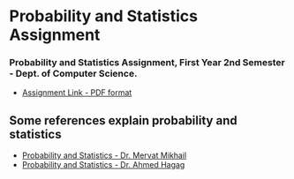 # Probability and Statistics Assignment
### Probability and Statistics Assignment, First Year 2nd Semester - Dept. of Computer Science.
* [Assignment Link - PDF format](https://github.com/AmrBedir/Probability_Assignment/blob/main/Probability_Assignment.pdf)

## Some references explain probability and statistics
* [Probability and Statistics - Dr. Mervat Mikhail](https://www.youtube.com/playlist?list=PL7snZ0LSsq3g9NUio7xFDtC9IVIj649GV)
* [Probability and Statistics - Dr. Ahmed Hagag ](https://www.youtube.com/playlist?list=PLxIvc-MGOs6gW9SgkmoxE5w9vQkID1_r-)
